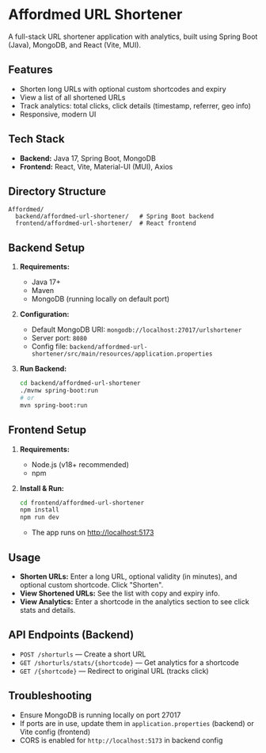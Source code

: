 # Affordmed URL Shortener

A full-stack URL shortener application with analytics, built using Spring Boot (Java), MongoDB, and React (Vite, MUI).

## Features
- Shorten long URLs with optional custom shortcodes and expiry
- View a list of all shortened URLs
- Track analytics: total clicks, click details (timestamp, referrer, geo info)
- Responsive, modern UI

## Tech Stack
- **Backend:** Java 17, Spring Boot, MongoDB
- **Frontend:** React, Vite, Material-UI (MUI), Axios

## Directory Structure
```
Affordmed/
  backend/affordmed-url-shortener/   # Spring Boot backend
  frontend/affordmed-url-shortener/  # React frontend
```

## Backend Setup
1. **Requirements:**
   - Java 17+
   - Maven
   - MongoDB (running locally on default port)

2. **Configuration:**
   - Default MongoDB URI: `mongodb://localhost:27017/urlshortener`
   - Server port: `8080`
   - Config file: `backend/affordmed-url-shortener/src/main/resources/application.properties`

3. **Run Backend:**
   ```sh
   cd backend/affordmed-url-shortener
   ./mvnw spring-boot:run
   # or
   mvn spring-boot:run
   ```

## Frontend Setup
1. **Requirements:**
   - Node.js (v18+ recommended)
   - npm

2. **Install & Run:**
   ```sh
   cd frontend/affordmed-url-shortener
   npm install
   npm run dev
   ```
   - The app runs on [http://localhost:5173](http://localhost:5173)

## Usage
- **Shorten URLs:** Enter a long URL, optional validity (in minutes), and optional custom shortcode. Click "Shorten".
- **View Shortened URLs:** See the list with copy and expiry info.
- **View Analytics:** Enter a shortcode in the analytics section to see click stats and details.

## API Endpoints (Backend)
- `POST /shorturls` — Create a short URL
- `GET /shorturls/stats/{shortcode}` — Get analytics for a shortcode
- `GET /{shortcode}` — Redirect to original URL (tracks click)

## Troubleshooting
- Ensure MongoDB is running locally on port 27017
- If ports are in use, update them in `application.properties` (backend) or Vite config (frontend)
- CORS is enabled for `http://localhost:5173` in backend config
 
